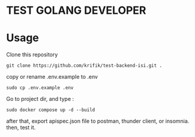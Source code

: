 
# TEST GOLANG DEVELOPER

# Usage
Clone this repository

``git clone https://github.com/krifik/test-backend-isi.git .``

copy or rename .env.example to .env

``sudo cp .env.example .env``

Go to project dir, and type :

``sudo docker compose up -d --build``

after that, export apispec.json file to postman, thunder client, or insomnia.
then, test it.

